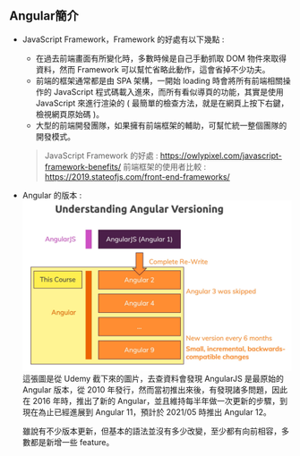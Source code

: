 ## Angular簡介

* JavaScript Framework，Framework 的好處有以下幾點 :
    - 在過去前端畫面有所變化時，多數時候是自己手動抓取 DOM 物件來取得資料，然而 Framework 可以幫忙省略此動作，這會省掉不少功夫。
    - 前端的框架通常都是由 SPA 架構，一開始 loading 時會將所有前端相關操作的 JavaScript 程式碼載入進來，而所有看似導頁的功能，其實是使用 JavaScript 來進行渲染的 ( 最簡單的檢查方法，就是在網頁上按下右鍵，檢視網頁原始碼 )。
    - 大型的前端開發團隊，如果擁有前端框架的輔助，可幫忙統一整個團隊的開發模式。

    > JavaScript Framework 的好處 : https://owlypixel.com/javascript-framework-benefits/
    > 前端框架的使用者比較 : https://2019.stateofjs.com/front-end-frameworks/
* Angular 的版本 :
    ![  ](images/1-1.png)
    這張圖是從 Udemy 截下來的圖片，去查資料會發現 AngularJS 是最原始的 Angular 版本，從 2010 年發行，然而當初推出來後，有發現諸多問題，因此在 2016 年時，推出了新的 Angular，並且維持每半年做一次更新的步驟，到現在為止已經進展到 Angular 11，預計於 2021/05 時推出 Angular 12。

    雖說有不少版本更新，但基本的語法並沒有多少改變，至少都有向前相容，多數都是新增一些 feature。


